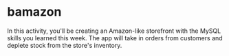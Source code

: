 # bamazon
In this activity, you'll be creating an Amazon-like storefront with the MySQL skills you learned this week. The app will take in orders from customers and deplete stock from the store's inventory. 
